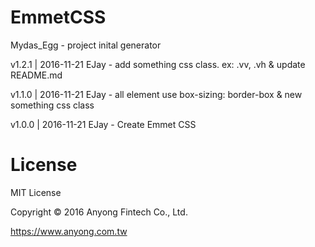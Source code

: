 # EmmetCSS
  Mydas_Egg - project inital generator
  
  v1.2.1 | 2016-11-21 EJay - add something css class. ex: .vv, .vh & update README.md

  v1.1.0 | 2016-11-21 EJay - all element use box-sizing: border-box & new something css class
  
  v1.0.0 | 2016-11-21 EJay - Create Emmet CSS
  
# License
  MIT License

  Copyright © 2016 Anyong Fintech Co., Ltd.

  https://www.anyong.com.tw
